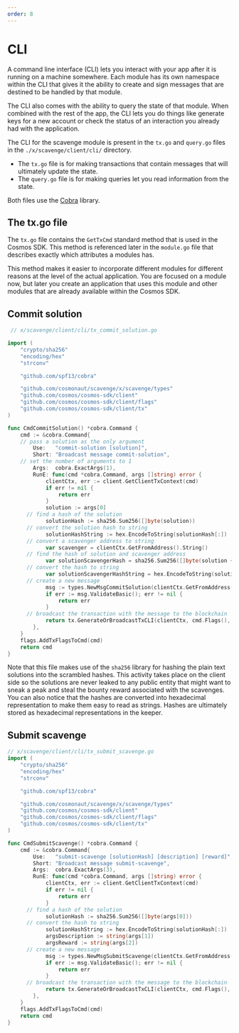 ```yaml
---
order: 8
---
```


# CLI

A command line interface (CLI) lets you interact with your app after it is running on a machine somewhere. Each module has its own namespace within the CLI that gives it the ability to create and sign messages that are destined to be handled by that module. 

The CLI also comes with the ability to query the state of that module. When combined with the rest of the app, the CLI lets you do things like generate keys for a new account or check the status of an interaction you already had with the application.

The CLI for the scavenge module is present in the `tx.go` and `query.go` files in the `./x/scavenge/client/cli/` directory.

- The `tx.go` file is for making transactions that contain messages that will ultimately update the state.
- The `query.go` file is for making queries let you read information from the state.

Both files use the [Cobra](https://github.com/spf13/cobra) library.

## The tx.go file

The `tx.go` file contains the `GetTxCmd` standard method that is used in the Cosmos SDK. This method is referenced later in the `module.go` file that describes exactly which attributes a modules has.

This method makes it easier to incorporate different modules for different reasons at the level of the actual application. You are focused on a module now, but later you create an application that uses this module and other modules that are already available within the Cosmos SDK.

## Commit solution

```go
 // x/scavenge/client/cli/tx_commit_solution.go

import (
	"crypto/sha256"
	"encoding/hex"
	"strconv"

	"github.com/spf13/cobra"

	"github.com/cosmonaut/scavenge/x/scavenge/types"
	"github.com/cosmos/cosmos-sdk/client"
	"github.com/cosmos/cosmos-sdk/client/flags"
	"github.com/cosmos/cosmos-sdk/client/tx"
)

func CmdCommitSolution() *cobra.Command {
	cmd := &cobra.Command{
    // pass a solution as the only argument
		Use:   "commit-solution [solution]",
		Short: "Broadcast message commit-solution",
    // set the number of arguments to 1
		Args:  cobra.ExactArgs(1),
		RunE: func(cmd *cobra.Command, args []string) error {
			clientCtx, err := client.GetClientTxContext(cmd)
			if err != nil {
				return err
			}
			solution := args[0]
      // find a hash of the solution
			solutionHash := sha256.Sum256([]byte(solution))
      // convert the solution hash to string
			solutionHashString := hex.EncodeToString(solutionHash[:])
      // convert a scavenger address to string
			var scavenger = clientCtx.GetFromAddress().String()
      // find the hash of solution and scavenger address
			var solutionScavengerHash = sha256.Sum256([]byte(solution + scavenger))
      // convert the hash to string
			var solutionScavengerHashString = hex.EncodeToString(solutionScavengerHash[:])
      // create a new message
			msg := types.NewMsgCommitSolution(clientCtx.GetFromAddress().String(), string(solutionHashString), string(solutionScavengerHashString))
			if err := msg.ValidateBasic(); err != nil {
				return err
			}
      // broadcast the transaction with the message to the blockchain
			return tx.GenerateOrBroadcastTxCLI(clientCtx, cmd.Flags(), msg)
		},
	}
	flags.AddTxFlagsToCmd(cmd)
	return cmd
}
```

Note that this file makes use of the `sha256` library for hashing the plain text solutions into the scrambled hashes. This activity takes place on the client side so the solutions are never leaked to any public entity that might want to sneak a peak and steal the bounty reward associated with the scavenges. You can also notice that the hashes are converted into hexadecimal representation to make them easy to read as strings. Hashes are ultimately stored as hexadecimal representations in the keeper.

## Submit scavenge

```go
// x/scavenge/client/cli/tx_submit_scavenge.go
import (
	"crypto/sha256"
	"encoding/hex"
	"strconv"

	"github.com/spf13/cobra"

	"github.com/cosmonaut/scavenge/x/scavenge/types"
	"github.com/cosmos/cosmos-sdk/client"
	"github.com/cosmos/cosmos-sdk/client/flags"
	"github.com/cosmos/cosmos-sdk/client/tx"
)

func CmdSubmitScavenge() *cobra.Command {
	cmd := &cobra.Command{
		Use:   "submit-scavenge [solutionHash] [description] [reward]",
		Short: "Broadcast message submit-scavenge",
		Args:  cobra.ExactArgs(3),
		RunE: func(cmd *cobra.Command, args []string) error {
			clientCtx, err := client.GetClientTxContext(cmd)
			if err != nil {
				return err
			}
      // find a hash of the solution
			solutionHash := sha256.Sum256([]byte(args[0]))
      // convert the hash to string
			solutionHashString := hex.EncodeToString(solutionHash[:])
			argsDescription := string(args[1])
			argsReward := string(args[2])
      // create a new message
			msg := types.NewMsgSubmitScavenge(clientCtx.GetFromAddress().String(), string(solutionHashString), string(argsDescription), string(argsReward))
			if err := msg.ValidateBasic(); err != nil {
				return err
			}
      // broadcast the transaction with the message to the blockchain
			return tx.GenerateOrBroadcastTxCLI(clientCtx, cmd.Flags(), msg)
		},
	}
	flags.AddTxFlagsToCmd(cmd)
	return cmd
}
```
